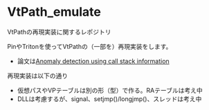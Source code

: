 # VtPath_emulate
VtPathの再現実装に関するレポジトリ

PinやTritonを使ってVtPathの（一部を）再現実装をします。
- 論文は[Anomaly detection using call stack information](https://ieeexplore.ieee.org/document/1199328)  

再現実装は以下の通り
- 仮想パスやVPテーブルは別の形（型）で作る。RAテーブルは考え中
- DLLは考慮するが、signal、setjmp()/longjmp()、スレッドは考え中
